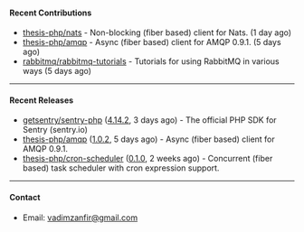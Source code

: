 #### Recent Contributions

- [thesis-php/nats](https://github.com/thesis-php/nats) - Non-blocking (fiber based) client for Nats. (1 day ago)
- [thesis-php/amqp](https://github.com/thesis-php/amqp) - Async (fiber based) client for AMQP 0.9.1. (5 days ago)
- [rabbitmq/rabbitmq-tutorials](https://github.com/rabbitmq/rabbitmq-tutorials) - Tutorials for using RabbitMQ in various ways (5 days ago)

---

#### Recent Releases

- [getsentry/sentry-php](https://github.com/getsentry/sentry-php) ([4.14.2](https://github.com/getsentry/sentry-php/releases/tag/4.14.2), 3 days ago) - The official PHP SDK for Sentry (sentry.io)
- [thesis-php/amqp](https://github.com/thesis-php/amqp) ([1.0.2](https://github.com/thesis-php/amqp/releases/tag/1.0.2), 5 days ago) - Async (fiber based) client for AMQP 0.9.1.
- [thesis-php/cron-scheduler](https://github.com/thesis-php/cron-scheduler) ([0.1.0](https://github.com/thesis-php/cron-scheduler/releases/tag/0.1.0), 2 weeks ago) - Concurrent (fiber based) task scheduler with cron expression support.

---

#### Contact

- Email: [vadimzanfir@gmail.com](mailto://vadimzanfir@gmail.com)
